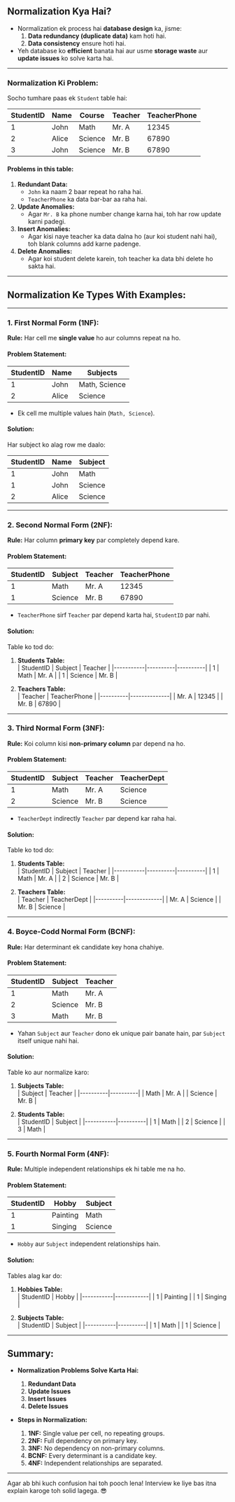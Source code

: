 

## **Normalization Kya Hai?**
- Normalization ek process hai **database design** ka, jisme:
  1. **Data redundancy (duplicate data)** kam hoti hai.
  2. **Data consistency** ensure hoti hai.
- Yeh database ko **efficient** banata hai aur usme **storage waste** aur **update issues** ko solve karta hai.

---

### **Normalization Ki Problem:**

Socho tumhare paas ek `Student` table hai:

| StudentID | Name   | Course     | Teacher  | TeacherPhone |
|-----------|--------|------------|----------|--------------|
| 1         | John   | Math       | Mr. A    | 12345        |
| 2         | Alice  | Science    | Mr. B    | 67890        |
| 3         | John   | Science    | Mr. B    | 67890        |

#### Problems in this table:
1. **Redundant Data:**  
   - `John` ka naam 2 baar repeat ho raha hai.
   - `TeacherPhone` ka data bar-bar aa raha hai.
2. **Update Anomalies:**  
   - Agar `Mr. B` ka phone number change karna hai, toh har row update karni padegi.
3. **Insert Anomalies:**  
   - Agar kisi naye teacher ka data dalna ho (aur koi student nahi hai), toh blank columns add karne padenge.
4. **Delete Anomalies:**  
   - Agar koi student delete karein, toh teacher ka data bhi delete ho sakta hai.

---

## **Normalization Ke Types With Examples:**

---

### **1. First Normal Form (1NF):**
**Rule:** Har cell me **single value** ho aur columns repeat na ho.  

#### Problem Statement:  
| StudentID | Name   | Subjects        |
|-----------|--------|-----------------|
| 1         | John   | Math, Science   |
| 2         | Alice  | Science         |

- Ek cell me multiple values hain (`Math, Science`).

#### Solution:  
Har subject ko alag row me daalo:  

| StudentID | Name   | Subject  |
|-----------|--------|----------|
| 1         | John   | Math     |
| 1         | John   | Science  |
| 2         | Alice  | Science  |

---

### **2. Second Normal Form (2NF):**
**Rule:** Har column **primary key** par completely depend kare.  

#### Problem Statement:  
| StudentID | Subject  | Teacher  | TeacherPhone |
|-----------|----------|----------|--------------|
| 1         | Math     | Mr. A    | 12345        |
| 1         | Science  | Mr. B    | 67890        |

- `TeacherPhone` sirf `Teacher` par depend karta hai, `StudentID` par nahi.

#### Solution:  
Table ko tod do:  
1. **Students Table:**  
   | StudentID | Subject  | Teacher  |
   |-----------|----------|----------|
   | 1         | Math     | Mr. A    |
   | 1         | Science  | Mr. B    |

2. **Teachers Table:**  
   | Teacher  | TeacherPhone |
   |----------|--------------|
   | Mr. A    | 12345        |
   | Mr. B    | 67890        |

---

### **3. Third Normal Form (3NF):**
**Rule:** Koi column kisi **non-primary column** par depend na ho.  

#### Problem Statement:  
| StudentID | Subject  | Teacher  | TeacherDept |
|-----------|----------|----------|-------------|
| 1         | Math     | Mr. A    | Science     |
| 2         | Science  | Mr. B    | Science     |

- `TeacherDept` indirectly `Teacher` par depend kar raha hai.

#### Solution:  
Table ko tod do:  
1. **Students Table:**  
   | StudentID | Subject  | Teacher  |
   |-----------|----------|----------|
   | 1         | Math     | Mr. A    |
   | 2         | Science  | Mr. B    |

2. **Teachers Table:**  
   | Teacher  | TeacherDept |
   |----------|-------------|
   | Mr. A    | Science     |
   | Mr. B    | Science     |

---

### **4. Boyce-Codd Normal Form (BCNF):**
**Rule:** Har determinant ek candidate key hona chahiye.  

#### Problem Statement:  
| StudentID | Subject  | Teacher  |
|-----------|----------|----------|
| 1         | Math     | Mr. A    |
| 2         | Science  | Mr. B    |
| 3         | Math     | Mr. B    |

- Yahan `Subject` aur `Teacher` dono ek unique pair banate hain, par `Subject` itself unique nahi hai.

#### Solution:  
Table ko aur normalize karo:  
1. **Subjects Table:**  
   | Subject  | Teacher  |
   |----------|----------|
   | Math     | Mr. A    |
   | Science  | Mr. B    |

2. **Students Table:**  
   | StudentID | Subject  |
   |-----------|----------|
   | 1         | Math     |
   | 2         | Science  |
   | 3         | Math     |

---

### **5. Fourth Normal Form (4NF):**
**Rule:** Multiple independent relationships ek hi table me na ho.

#### Problem Statement:  
| StudentID | Hobby      | Subject  |
|-----------|------------|----------|
| 1         | Painting   | Math     |
| 1         | Singing    | Science  |

- `Hobby` aur `Subject` independent relationships hain.

#### Solution:  
Tables alag kar do:  
1. **Hobbies Table:**  
   | StudentID | Hobby      |
   |-----------|------------|
   | 1         | Painting   |
   | 1         | Singing    |

2. **Subjects Table:**  
   | StudentID | Subject  |
   |-----------|----------|
   | 1         | Math     |
   | 1         | Science  |

---

## **Summary:**
- **Normalization Problems Solve Karta Hai:**
  1. **Redundant Data**
  2. **Update Issues**
  3. **Insert Issues**
  4. **Delete Issues**

- **Steps in Normalization:**
  1. **1NF:** Single value per cell, no repeating groups.
  2. **2NF:** Full dependency on primary key.
  3. **3NF:** No dependency on non-primary columns.
  4. **BCNF:** Every determinant is a candidate key.
  5. **4NF:** Independent relationships are separated.

---

Agar ab bhi kuch confusion hai toh pooch lena! Interview ke liye bas itna explain karoge toh solid lagega. 😎